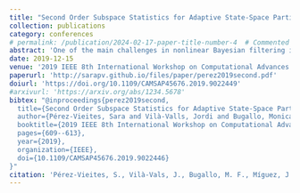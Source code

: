 ```yaml
---
title: "Second Order Subspace Statistics for Adaptive State-Space Partitioning in Multiple Particle Filtering"
collection: publications
category: conferences
# permalink: /publication/2024-02-17-paper-title-number-4  # Commented out - no individual page
abstract: 'One of the main challenges in nonlinear Bayesian filtering is the so-called curse of dimensionality, that is, the computational complexity increase and associated performance degradation in high-dimensional systems. In the context of particle filtering (PF), a possible solution to mitigate such performance loss is the multiple PF (MPF) approach, where the original state is partitioned into several lower dimensional subspaces, and a set of interconnected PFs are used to characterize the marginal subspace posteriors. Two key issues are: i) how to partition the state, which is application dependent, and ii) how to let the filters (i.e., subspaces) fuse or merge depending on the time-varying conditions of the system, in order to improve the overall estimation performance. We propose a probabilistic approach to the adaptive state-partitioning problem within the MPF, which is based on the computation of subspace second order statistics. An illustrative multiple target tracking example is considered to support the discussion.'
date: 2019-12-15
venue: '2019 IEEE 8th International Workshop on Computational Advances in Multi-Sensor Adaptive Processing (CAMSAP)'
paperurl: 'http://sarapv.github.io/files/paper/perez2019second.pdf'
doiurl: 'https://doi.org/10.1109/CAMSAP45676.2019.9022449'
#arxivurl: 'https://arxiv.org/abs/1234.5678'
bibtex: "@inproceedings{perez2019second,
  title={Second Order Subspace Statistics for Adaptive State-Space Partitioning in Multiple Particle Filtering},
  author={Pérez-Vieites, Sara and Vilà-Valls, Jordi and Bugallo, Monica F. and Míguez, Joaquín and Closas, Pau},
  booktitle={2019 IEEE 8th International Workshop on Computational Advances in Multi-Sensor Adaptive Processing (CAMSAP)},
  pages={609--613},
  year={2019},
  organization={IEEE},
  doi={10.1109/CAMSAP45676.2019.9022446}
}"
citation: 'Pérez-Vieites, S., Vilà-Vals, J., Bugallo, M. F., Míguez, J., & Closas, P. (2019). &quot;Second Order Subspace Statistics for Adaptive State-Space Partitioning in Multiple Particle Filtering.&quot; In <i>CAMSAP 2019</i> (pp. 609-613). IEEE.'
---
```


